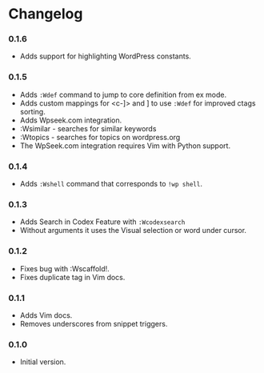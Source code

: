 # Changelog

### 0.1.6

* Adds support for highlighting WordPress constants.

### 0.1.5

* Adds `:Wdef` command to jump to core definition from ex mode.
* Adds custom mappings for <c-]> and <c-w>] to use `:Wdef` for improved
  ctags sorting.
* Adds Wpseek.com integration.
* :Wsimilar - searches for similar keywords
* :Wtopics - searches for topics on wordpress.org
* The WpSeek.com integration requires Vim with Python support.

### 0.1.4

* Adds `:Wshell` command that corresponds to `!wp shell`.

### 0.1.3

* Adds Search in Codex Feature with `:Wcodexsearch`
* Without arguments it uses the Visual selection or word under cursor.

### 0.1.2

* Fixes bug with :Wscaffold!.
* Fixes duplicate tag in Vim docs.

### 0.1.1

* Adds Vim docs.
* Removes underscores from snippet triggers.

### 0.1.0

* Initial version.
